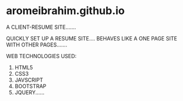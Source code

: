 # aromeibrahim.github.io
A CLIENT-RESUME SITE.......

QUICKLY SET UP A RESUME SITE....
BEHAVES LIKE A ONE PAGE SITE WITH OTHER PAGES.......

WEB TECHNOLOGIES USED:
1. HTML5
2. CSS3
3. JAVSCRIPT
4. BOOTSTRAP
5. JQUERY......
